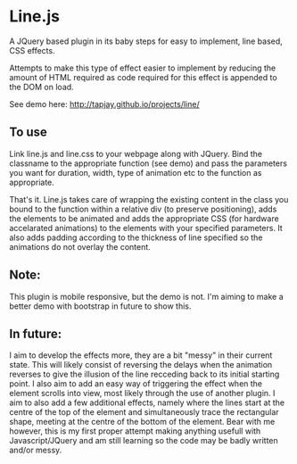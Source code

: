 Line.js
=======

A JQuery based plugin in its baby steps for easy to implement, line based, CSS effects. 

Attempts to make this type of effect easier to implement by reducing the amount of HTML required as code required for this effect is appended to the DOM on load.

See demo here: http://tapjay.github.io/projects/line/


To use
------

Link line.js and line.css to your webpage along with JQuery. Bind the classname to the appropriate function (see demo) and pass the parameters you want for duration, width, type of animation etc to the function as appropriate. 

That's it. Line.js takes care of wrapping the existing content in the class you bound to the function within a relative div (to preserve positioning), adds the elements to be animated and adds the appropriate CSS (for hardware accelarated animations) to the elements with your specified parameters. It also adds padding according to the thickness of line specified so the animations do not overlay the content.


Note:
---------

This plugin is mobile responsive, but the demo is not. I'm aiming to make a better demo with bootstrap in future to show this.

In future:
----------

I aim to develop the effects more, they are a bit "messy" in their current state. This will likely consist of reversing the delays when the animation reverses to give the illusion of the line recceding back to its initial starting point. I also aim to add an easy way of triggering the effect when the element scrolls into view, most likely through the use of another plugin. I aim to also add a few additional effects, namely where the lines start at the centre of the top of the element and simultaneously trace the rectangular shape, meeting at the centre of the bottom of the element. Bear with me however, this is my first proper attempt making anything usefull with Javascript/JQuery and am still learning so the code may be badly written and/or messy. 
